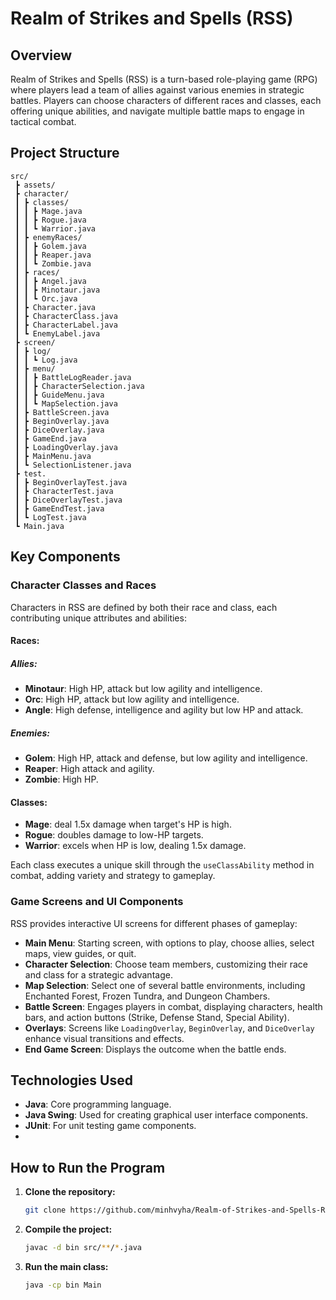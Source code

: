 # Realm of Strikes and Spells (RSS)

## Overview
Realm of Strikes and Spells (RSS) is a turn-based role-playing game (RPG) where players lead a team of allies against various enemies in strategic battles. Players can choose characters of different races and classes, each offering unique abilities, and navigate multiple battle maps to engage in tactical combat.

## Project Structure
```
src/
 ┣ assets/
 ┣ character/
 ┃ ┣ classes/
 ┃ ┃ ┣ Mage.java
 ┃ ┃ ┣ Rogue.java
 ┃ ┃ ┗ Warrior.java
 ┃ ┣ enemyRaces/
 ┃ ┃ ┣ Golem.java
 ┃ ┃ ┣ Reaper.java
 ┃ ┃ ┗ Zombie.java
 ┃ ┣ races/
 ┃ ┃ ┣ Angel.java
 ┃ ┃ ┣ Minotaur.java
 ┃ ┃ ┗ Orc.java
 ┃ ┣ Character.java
 ┃ ┣ CharacterClass.java
 ┃ ┣ CharacterLabel.java
 ┃ ┗ EnemyLabel.java
 ┣ screen/
 ┃ ┣ log/
 ┃ ┃ ┗ Log.java
 ┃ ┣ menu/
 ┃ ┃ ┣ BattleLogReader.java
 ┃ ┃ ┣ CharacterSelection.java
 ┃ ┃ ┣ GuideMenu.java
 ┃ ┃ ┗ MapSelection.java
 ┃ ┣ BattleScreen.java
 ┃ ┣ BeginOverlay.java
 ┃ ┣ DiceOverlay.java
 ┃ ┣ GameEnd.java
 ┃ ┣ LoadingOverlay.java
 ┃ ┣ MainMenu.java
 ┃ ┗ SelectionListener.java
 ┣ test.
 ┃ ┣ BeginOverlayTest.java
 ┃ ┣ CharacterTest.java
 ┃ ┣ DiceOverlayTest.java
 ┃ ┣ GameEndTest.java
 ┃ ┗ LogTest.java
 ┗ Main.java
```
## Key Components

### Character Classes and Races
Characters in RSS are defined by both their race and class, each contributing unique attributes and abilities:

#### Races:
##### Allies:
- **Minotaur**: High HP, attack but low agility and intelligence.
- **Orc**: High HP, attack but low agility and intelligence.
- **Angle**: High defense, intelligence and agility but low HP and attack.
##### Enemies:
- **Golem**: High HP, attack and defense, but low agility and intelligence.
- **Reaper**: High attack and agility.
- **Zombie**: High HP. 
#### Classes:
- **Mage**: deal 1.5x damage when target's HP is high.
- **Rogue**: doubles damage to low-HP targets.
- **Warrior**: excels when HP is low, dealing 1.5x damage.

Each class executes a unique skill through the `useClassAbility` method in combat, adding variety and strategy to gameplay.

### Game Screens and UI Components
RSS provides interactive UI screens for different phases of gameplay:
- **Main Menu**: Starting screen, with options to play, choose allies, select maps, view guides, or quit.
- **Character Selection**: Choose team members, customizing their race and class for a strategic advantage.
- **Map Selection**: Select one of several battle environments, including Enchanted Forest, Frozen Tundra, and Dungeon Chambers.
- **Battle Screen**: Engages players in combat, displaying characters, health bars, and action buttons (Strike, Defense Stand, Special Ability).
- **Overlays**: Screens like `LoadingOverlay`, `BeginOverlay`, and `DiceOverlay` enhance visual transitions and effects.
- **End Game Screen**: Displays the outcome when the battle ends.

## Technologies Used
- **Java**: Core programming language.
- **Java Swing**: Used for creating graphical user interface components.
- **JUnit**: For unit testing game components.
- 
## How to Run the Program
1. **Clone the repository:**
   ```bash
   git clone https://github.com/minhvyha/Realm-of-Strikes-and-Spells-RSS.git
1. **Compile the project:**
   ```bash
   javac -d bin src/**/*.java
3. **Run the main class:**
   ```bash
   java -cp bin Main
